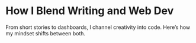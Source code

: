 # How I Blend Writing and Web Dev

From short stories to dashboards, I channel creativity into code. Here’s how my mindset shifts between both.
